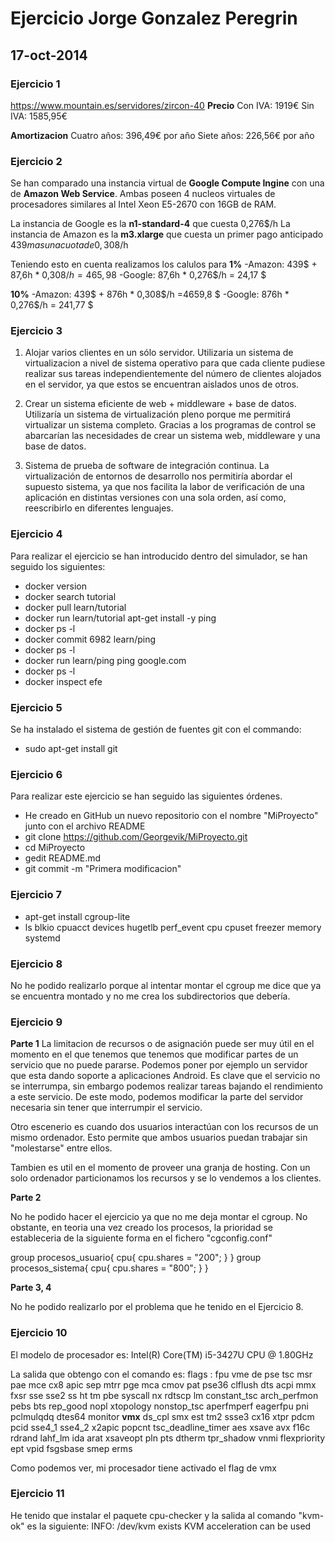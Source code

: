 Ejercicio Jorge Gonzalez Peregrin
=================================

## 17-oct-2014

### Ejercicio 1

https://www.mountain.es/servidores/zircon-40
**Precio**
Con IVA: 1919€
Sin IVA: 1585,95€

**Amortizacion**
Cuatro años: 396,49€ por año
Siete años: 226,56€ por año

### Ejercicio 2
Se han comparado una instancia virtual de **Google Compute Ingine** con una de **Amazon Web Service**. Ambas poseen 4 nucleos virtuales de procesadores similares al Intel Xeon E5-2670 con 16GB de RAM.

La instancia de Google es la **n1-standard-4** que cuesta 0,276$/h
La instancia de Amazon es la **m3.xlarge** que cuesta un primer pago anticipado $439 mas una cuota de 0,308$/h

Teniendo esto en cuenta realizamos los calulos para
**1%**
-Amazon: 439$ + 87,6h * 0,308$/h = 465,98$
-Google: 87,6h * 0,276$/h = 24,17 $

**10%**
-Amazon: 439$ + 876h * 0,308$/h =4659,8 $
-Google: 876h * 0,276$/h = 241,77 $

### Ejercicio 3

1. Alojar varios clientes en un sólo servidor. Utilizaria un sistema de virtualizacion a nivel de sistema operativo para que cada cliente pudiese realizar sus tareas independientemente del número de clientes alojados en el servidor, ya que estos se encuentran aislados unos de otros.

2. Crear un sistema eficiente de web + middleware + base de datos. Utilizaría un sistema de virtualización pleno porque me permitirá virtualizar un sistema completo. Gracias a los programas de control se abarcarían las necesidades de crear un sistema web, middleware y una base de datos. 

3. Sistema de prueba de software de integración continua. La virtualización de entornos de desarrollo nos permitiría abordar el supuesto sistema, ya que nos facilita la labor de verificación de una aplicación en distintas versiones con una sola orden, así como, reescribirlo en diferentes lenguajes.

### Ejercicio 4

Para realizar el ejercicio se han introducido dentro del simulador, se han seguido los siguientes:
- docker version
- docker search tutorial
- docker pull learn/tutorial
- docker run learn/tutorial apt-get install -y ping
- docker ps -l
- docker commit 6982 learn/ping
- docker ps -l
- docker run learn/ping ping google.com
- docker ps -l
- docker inspect efe

### Ejercicio 5

Se ha instalado el sistema de gestión de fuentes git con el commando:
- sudo apt-get install git

### Ejercicio 6

Para realizar este ejercicio se han seguido las siguientes órdenes.
- He creado en GitHub un nuevo repositorio con el nombre "MiProyecto" junto con el archivo README
- git clone https://github.com/Georgevik/MiProyecto.git
- cd MiProyecto
- gedit README.md
- git commit -m "Primera modificacion"

### Ejercicio 7
- apt-get install cgroup-lite
- ls blkio cpuacct devices hugetlb perf_event cpu cpuset freezer memory systemd

### Ejercicio 8

No he podido realizarlo porque al intentar montar el cgroup me dice que ya se encuentra montado y no me crea los subdirectorios que debería.


### Ejercicio 9
**Parte 1**
La limitacion de recursos o de asignación puede ser muy útil en el momento en el que tenemos que tenemos que modificar partes de un servicio que no puede pararse. Podemos poner por ejemplo un servidor que esta dando soporte a aplicaciones Android. Es clave que el servicio no se interrumpa, sin embargo podemos realizar tareas bajando el rendimiento a este servicio. De este modo, podemos modificar la parte del servidor necesaria sin tener que interrumpir el servicio.

Otro escenerio es cuando dos usuarios interactúan con los recursos de un mismo ordenador. Esto permite que ambos usuarios puedan trabajar sin "molestarse" entre ellos.

Tambien es util en el momento de proveer una granja de hosting. Con un solo ordenador particionamos los recursos y se lo vendemos a los clientes.

**Parte 2**

No he podido hacer el ejercicio ya que no me deja montar el cgroup. No obstante, en teoria una vez creado los procesos, la prioridad se estableceria de la siguiente forma en el fichero "cgconfig.conf"

group procesos_usuario{ 
    cpu{
       cpu.shares = "200"; 
    } 
 } 
group procesos_sistema{ 
    cpu{ 
       cpu.shares = "800"; 
    }
}

**Parte 3, 4**

No he podido realizarlo por el problema que he tenido en el Ejercicio 8.


### Ejercicio 10

El modelo de procesador es: Intel(R) Core(TM) i5-3427U CPU @ 1.80GHz

La salida que obtengo con el comando es:
flags		: fpu vme de pse tsc msr pae mce cx8 apic sep mtrr pge mca cmov pat pse36 clflush dts acpi mmx fxsr sse sse2 ss ht tm pbe syscall nx rdtscp lm constant_tsc arch_perfmon pebs bts rep_good nopl xtopology nonstop_tsc aperfmperf eagerfpu pni pclmulqdq dtes64 monitor **vmx** ds_cpl smx est tm2 ssse3 cx16 xtpr pdcm pcid sse4_1 sse4_2 x2apic popcnt tsc_deadline_timer aes xsave avx f16c rdrand lahf_lm ida arat xsaveopt pln pts dtherm tpr_shadow vnmi flexpriority ept vpid fsgsbase smep erms

Como podemos ver, mi procesador tiene activado el flag de vmx

### Ejercicio 11

He tenido que instalar el paquete cpu-checker y la salida al comando "kvm-ok" es la siguiente:
INFO: /dev/kvm exists
KVM acceleration can be used





